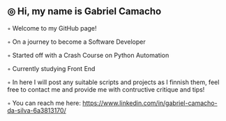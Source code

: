##  ◎ Hi, my name is Gabriel Camacho 

 ◦ Welcome to my GitHub page!

 ◦ On a journey to become a Software Developer

 ◦ Started off with a Crash Course on Python Automation
 
 ◦ Currently studying Front End

 ◦ In here I will post any suitable scripts and projects as I finnish them, feel free to contact me and provide me with contructive critique and tips!


 ◦ You can reach me here: https://www.linkedin.com/in/gabriel-camacho-da-silva-6a3813170/

##
